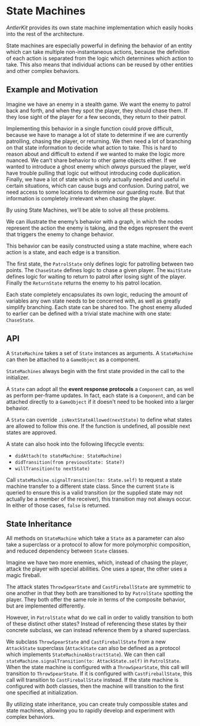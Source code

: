 # State Machines

*AntlerKit* provides its own state machine implementation which easily hooks into the rest of the architecture.

State machines are especially powerful in defining the behavior of an entity which can take multiple non-instantaneous actions, because the definition of each action is separated from the logic which determines which action to take. This also means that individual actions can be reused by other entities and other complex behaviors.

## Example and Motivation
Imagine we have an enemy in a stealth game. We want the enemy to patrol back and forth, and when they spot the player, they should chase them. If they lose sight of the player for a few seconds, they return to their patrol.

Implementing this behavior in a single function could prove difficult, because we have to manage a lot of state to determine if we are currently patrolling, chasing the player, or returning. We then need a lot of branching on that state information to decide what action to take. This is hard to reason about and difficult to extend if we wanted to make the logic more nuanced. We can’t share behavior to other game objects either. If we wanted to introduce a ghost enemy which _always_ pursued the player, we’d have trouble pulling that logic out without introducing code duplication. Finally, we have a lot of state which is only actually needed and useful in certain situations, which can cause bugs and confusion. During patrol, we need access to some locations to determine our guarding route. But that information is completely irrelevant when chasing the player.

By using State Machines, we’ll be able to solve all these problems.

We can illustrate the enemy’s behavior with a graph, in which the nodes represent the action the enemy is taking, and the edges represent the event that triggers the enemy to change behavior.


This behavior can be easily constructed using a state machine, where each action is a state, and each edge is a transition.

The first state, the `PatrolState` only defines logic for patrolling between two points. The `ChaseState` defines logic to chase a given player. The `WaitState` defines logic for waiting to return to patrol after losing sight of the player. Finally the `ReturnState` returns the enemy to his patrol location.

Each state completely encapsulates its own logic, reducing the amount of variables any own state needs to be concerned with, as well as greatly simplify branching. Each state can be shared too. The ghost enemy alluded to earlier can be defined with a trivial state machine with one state: `ChaseState`.

## API
A `StateMachine` takes a set of `State` instances as arguments. A `StateMachine` can then be attached to a `GameObject` as a component.

`StateMachines` always begin with the first state provided in the call to the initializer.

A `State` can adopt all the **event response protocols** a `Component` can, as well as perform per-frame updates. In fact, each state is a `Component`, and can be attached directly to a `GameObject` if it doesn't need to be hooked into a larger behavior.

A `State` can override `.isNextStateAllowed(nextState)` to define what states are allowed to follow this one. If the function is undefined, all possible next states are approved.

A state can also hook into the following lifecycle events:
- `didAttach(to stateMachine: StateMachine)`
- `didTransition(from previousState: State?)`
- `willTransition(to nextState)`

Call `stateMachine.signalTransition(to: State.self)` to request a state machine transfer to a different state class. Since the current `State` is queried to ensure this is a valid transition (or the supplied state may not actually be a member of the receiver), this transition may not always occur. In either of those cases, `false` is returned.

## State Inheritance
All methods on `StateMachine` which take a `State` as a parameter can also take a superclass or a protocol to allow for more polymorphic composition, and reduced dependency between `State` classes.

Imagine we have two more enemies, which, instead of chasing the player, attack the player with special abilities. One uses a spear, the other uses a magic fireball.


The attack states `ThrowSpearState` and `CastFireballState` are symmetric to one another in that they both are transitioned to by `PatrolState` spotting the player. They both offer the same role in terms of the composite behavior, but are implemented differently.

However, in `PatrolState` what do we call in order to validly transition to both of these distinct other states? Instead of referencing these states by their concrete subclass, we can instead reference them by a shared superclass.

We subclass `ThrowSpearState` and `CastFireballState` from a new `AttackState` superclass (`AttackState` can also be defined as a protocol which implements `StateMachineAbstractState`). We can then call `stateMachine.signalTransition(to: AttackState.self)` in `PatrolState`. When the state machine is configured with a `ThrowSpearState`, this call will transition to `ThrowSpearState`. If it is configured with `CastFireballState`, this call will transition to `CastFireballState` instead. If the state machine is configured with _both_ classes, then the machine will transition to the first one specified at initialization.

By utilizing state inheritance, you can create truly compossible states and state machines, allowing you to rapidly develop and experiment with complex behaviors.
